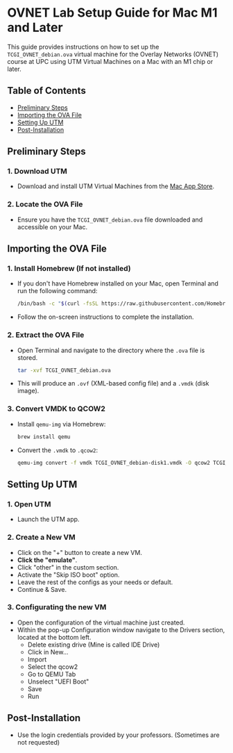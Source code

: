 # OVNET Lab Setup Guide for Mac M1 and Later

This guide provides instructions on how to set up the `TCGI_OVNET_debian.ova` virtual machine for the Overlay Networks (OVNET) course at UPC using UTM Virtual Machines on a Mac with an M1 chip or later.

## Table of Contents
- [Preliminary Steps](#preliminary-steps)
- [Importing the OVA File](#importing-the-ova-file)
- [Setting Up UTM](#setting-up-utm)
- [Post-Installation](#post-installation)

## Preliminary Steps

### 1. Download UTM
- Download and install UTM Virtual Machines from the [Mac App Store](https://apps.apple.com/us/app/utm/id1505677402?mt=12).

### 2. Locate the OVA File
- Ensure you have the `TCGI_OVNET_debian.ova` file downloaded and accessible on your Mac.

## Importing the OVA File

### 1. Install Homebrew (If not installed)
- If you don't have Homebrew installed on your Mac, open Terminal and run the following command:
  ```bash
  /bin/bash -c "$(curl -fsSL https://raw.githubusercontent.com/Homebrew/install/HEAD/install.sh)"
  ```
- Follow the on-screen instructions to complete the installation.

### 2. Extract the OVA File
- Open Terminal and navigate to the directory where the `.ova` file is stored.
  ```bash
  tar -xvf TCGI_OVNET_debian.ova
  ```
- This will produce an `.ovf` (XML-based config file) and a `.vmdk` (disk image).

### 3. Convert VMDK to QCOW2
- Install `qemu-img` via Homebrew:
  ```bash
  brew install qemu
  ```
- Convert the `.vmdk` to `.qcow2`:
  ```bash
  qemu-img convert -f vmdk TCGI_OVNET_debian-disk1.vmdk -O qcow2 TCGI_OVNET_debian.qcow2
  ```

## Setting Up UTM

### 1. Open UTM
- Launch the UTM app.

### 2. Create a New VM
- Click on the "+" button to create a new VM.
- **Click the "emulate"**.
- Click "other" in the custom section.
- Activate the "Skip ISO boot" option.
- Leave the rest of the configs as your needs or default.
- Continue & Save.

### 3. Configurating the new VM
- Open the configuration of the virtual machine just created.
- Within the pop-up Configuration window navigate to the Drivers section, located at the bottom left.
  - Delete existing drive (Mine is called IDE Drive)
  - Click in New...
  - Import
  - Select the qcow2
  - Go to QEMU Tab
  - Unselect "UEFI Boot"
  - Save
  - Run

## Post-Installation
- Use the login credentials provided by your professors. (Sometimes are not requested)
